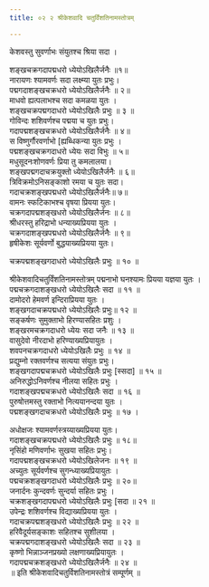 ```yaml
---
title: ०२ २ श्रीकेशवादि चतुर्विंशतिनामस्तोत्रम्

---
```


 
केशवस्तु सुवर्णाभः संयुतश्च श्रिया सदा ।  

शङ्खचक्रगदापद्मधरो ध्येयोऽखिलैर्जनैः ॥१॥  
नारायणः श्यामवर्णः सदा लक्ष्म्या युतः प्रभुः।  
पद्मगदाशङ्खचक्रधरो ध्येयोऽखिलैर्जनैः ॥ २॥  
माधवो ह्यत्पलाभश्च सदा कमळया युतः ।  
शङ्खचक्रपद्मगदाधरो ध्येयोऽखिलैः प्रभुः ॥ ३ ॥  
गोविन्दः शशिवर्णश्च पद्मया च युतः प्रभुः।  
गदापद्मशङ्खचक्रधरो ध्येयोऽखिलैर्जनैः ॥ ४॥  
स विष्णुर्गौरवर्णाभो [ह्यब्धिकन्या युतः प्रभुः ।  
पद्मशङ्खचक्रगदाधरो ध्येयः सदा विभुः ॥ ५॥  
मधुसूदनःशोणवर्णः प्रिया तु कमलालया।  
शङ्खपद्मगदाचक्रयुक्तो ध्येयोऽखिलैर्जनैः ॥ ६॥  
त्रिविक्रमोऽनिसङ्काशो रमया च युतः सदा।  
गदाचक्रशङ्खपद्मधरो ध्येयोऽखिलैर्जनैः॥ ७॥  
वामनः स्फटिकाभश्च वृषया प्रियया युतः।  
चक्रगदापद्मशङ्खधरो ध्येयोऽखिलैर्जनः ॥ ८॥  
श्रीधरस्तु हरिद्राभो धन्याख्यप्रियया युतः ।  
चक्रगदाशङ्खपद्मधरो ध्येयोऽखिलैर्जनैः ॥ ९॥  
हृषीकेशः सूर्यवर्णो बुद्धयाख्यप्रियया युतः।  

चक्रपद्मशङ्खगदाधरो ध्येयोऽखिलैः प्रभुः ॥ १० ॥  

श्रीकेशवादिचतुर्विंशतिनामस्तोत्रम् पद्मनाभो घनश्यामः प्रियया यज्ञया युतः ।  
पद्मचक्रगदाशङ्खधरो ध्येयोऽखिलैः सदा ॥ ११ ॥  
दामोदरो हेमवर्ण इन्दिराप्रियया युतः ।  
शङ्खगदाचक्रपद्मधरो ध्येयोऽखिलैः प्रभुः॥ १२ ॥  
सङ्कर्षणः सुमुक्ताभो हिरण्यासहितः प्रशुः ।  
शङ्खरमचक्रगदाधरो ध्येयः सदा जनैः ॥ १३ ॥  
वासुदेवो नीरदाभो हरिण्याख्यप्रियायुतः ।  
शवपनचक्रगदाधरो ध्येयोऽखिलैः प्रभुः ॥ १४ ॥  
प्रद्युम्नो रक्तवर्णश्च सत्यया संयुतः प्रभुः।  
शङ्खगदापद्मचक्रधरो ध्येयोऽखिलैः प्रभुः [स्सदा] ॥ १५ ॥  
अनिरुद्धोऽनिवर्णश्च नीलया सहितः प्रभुः ।  
गदाशङ्खपद्मचक्रधरो ध्येयोऽखिलैः सदा ॥ १६ ॥  
पुरुषोत्तमस्तु रक्ताभो नित्ययानन्दया युतः ।  
पद्मशङ्खगदाचक्रधरो ध्येयोऽखिलैः प्रभुः ॥ १७ ।  

अधोक्षजः श्यामवर्णस्त्रय्याख्यप्रियया युतः।  
गदाशङ्खचक्रपद्मधरो ध्येयोऽखिलैः प्रभुः ॥ १८॥  
नृसिंहो मणिवर्णाभः सुखया सहितः प्रभुः।  
गदापद्मशङ्खचक्रधरो ध्येयोऽखिलेजनः ॥ १९ ॥  
अच्युतः सूर्यवर्णश्च सुगन्ध्याख्यप्रियायुतः ।  
पद्मचक्रशङ्खगदाधरो ध्येयोऽखिलैः प्रभुः ॥ २०॥  
जनार्दनः कुन्दवर्णः सुन्दर्या सहितः प्रभुः ।  
चक्रशङ्खगदापद्मधरो ध्येयोऽखिलैः प्रभुः [सदा ॥ २१ ॥  
उपेन्द्रः शशिवर्णश्च विद्याख्यप्रियया युतः ।  
गदाचक्रपद्मशङ्खधरो ध्येयोऽखिलैः प्रभुः ॥ २२ ॥  
हरिवैदूर्यसङ्काशः सहितश्च सुशीलया ।  
चक्रपद्मगदाशङ्खधरो ध्येयोऽखिलैः सदा ॥ २३ ॥  
कृष्णो भिन्नाञ्जनप्रख्यो लक्षणाख्यप्रियायुतः ।  
गदापद्मचक्रशङ्खधरो ध्येयोऽखिलैर्जनैः ॥ २४ ॥  
॥ इति श्रीकेशवादिचतुर्विशतिनामस्तोत्रं सम्पूर्णम् ॥  

